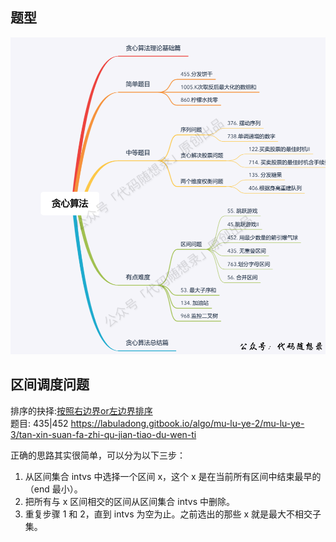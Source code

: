 ## 题型
![题型](pic/贪心题型.png)


## 区间调度问题
排序的抉择:[按照右边界or左边界排序](https://leetcode-cn.com/problems/non-overlapping-intervals/solution/435-wu-zhong-die-qu-jian-tan-xin-jing-di-qze0/)  
题目: 435|452
https://labuladong.gitbook.io/algo/mu-lu-ye-2/mu-lu-ye-3/tan-xin-suan-fa-zhi-qu-jian-tiao-du-wen-ti


正确的思路其实很简单，可以分为以下三步：
1. 从区间集合 intvs 中选择一个区间 x，这个 x 是在当前所有区间中结束最早的（end 最小）。
2. 把所有与 x 区间相交的区间从区间集合 intvs 中删除。
3. 重复步骤 1 和 2，直到 intvs 为空为止。之前选出的那些 x 就是最大不相交子集。

